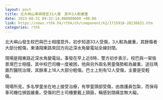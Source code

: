 ```yaml
---
layout: post
title: 北大嶼山車禍增至33人傷　其中3人較嚴重
date: 2023-08-31 09:32:14.000000000 +08:00
link: https://news.rthk.hk/rthk/ch/component/k2/1715918-20230831.htm
categories: rthk
---
```


北大嶼山發生校巴與巴士相撞意外，初步知道33人受傷，3人較為嚴重，其餘傷者大部分輕傷，東涌翔東路來回方向近深水角變電站全線封閉。

現場是翔東路近深水角變電站，事發在早上近8時，警方初步表示，校巴與一架愉景灣巴士相撞，其中校巴司機一度被困，他與另外兩名男童傷勢較為嚴重，送往瑪嘉烈醫院治理，其餘車上18人大部分輕傷。巴士上則有12人受傷，主要是受輕傷。

現場所見，多名學童坐在地上接受治療，有學童頭部受傷，由救護員包紮，而保母車司機位損毀嚴重。受傷的巴士司機要戴上頸箍，稱感到頭痛並無大礙。
